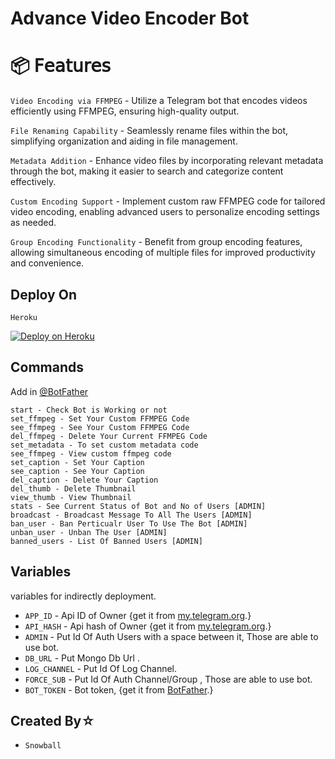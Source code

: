 # Advance Video Encoder Bot


# 📦 𝖥𝖾𝖺𝗍𝗎𝗋𝖾𝗌

`Video Encoding via FFMPEG` -  Utilize a Telegram bot that encodes videos efficiently using FFMPEG, ensuring high-quality output.
  
`File Renaming Capability` - Seamlessly rename files within the bot, simplifying organization and aiding in file management.
  
`Metadata Addition` - Enhance video files by incorporating relevant metadata through the bot, making it easier to search and categorize content effectively.
  
`Custom Encoding Support` - Implement custom raw FFMPEG code for tailored video encoding, enabling advanced users to personalize encoding settings as needed.
  
`Group Encoding Functionality` - Benefit from group encoding features, allowing simultaneous encoding of multiple files for improved productivity and convenience. 

## Deploy On

`Heroku`

[![Deploy on Heroku](https://www.herokucdn.com/deploy/button.svg)](https://heroku.com/deploy?template=https://github.com/Snowball-0/SnowEncoderBot)


## Commands
Add in [@BotFather](https://t.me/BotFather)

    start - Check Bot is Working or not
    set_ffmpeg - Set Your Custom FFMPEG Code
    see_ffmpeg - See Your Custom FFMPEG Code
    del_ffmpeg - Delete Your Current FFMPEG Code
    set_metadata - To set custom metadata code
    see_ffmpeg - View custom ffmpeg code
    set_caption - Set Your Caption
    see_caption - See Your Caption
    del_caption - Delete Your Caption
    del_thumb - Delete Thumbnail
    view_thumb - View Thumbnail
    stats - See Current Status of Bot and No of Users [ADMIN]
    broadcast - Broadcast Message To All The Users [ADMIN]
    ban_user - Ban Perticualr User To Use The Bot [ADMIN]
    unban_user - Unban The User [ADMIN]
    banned_users - List Of Banned Users [ADMIN]

 
## Variables 

variables for indirectly deployment.

- `APP_ID` - Api ID of Owner {get it from [my.telegram.org](my.telegram.org).}
- `API_HASH` - Api hash of Owner {get it from [my.telegram.org](my.telegram.org).}
- `ADMIN` - Put Id Of Auth Users with a space between it, Those are able to use bot.
- `DB_URL` - Put Mongo Db Url .
- `LOG_CHANNEL` - Put Id Of Log Channel.
- `FORCE_SUB` - Put Id Of Auth Channel/Group , Those are able to use bot.
- `BOT_TOKEN` - Bot token, {get it from [BotFather](t.me/BotFather).}

## Created By☆
- `Snowball` 


